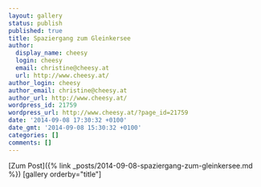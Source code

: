 ```yaml
---
layout: gallery
status: publish
published: true
title: Spaziergang zum Gleinkersee
author:
  display_name: cheesy
  login: cheesy
  email: christine@cheesy.at
  url: http://www.cheesy.at/
author_login: cheesy
author_email: christine@cheesy.at
author_url: http://www.cheesy.at/
wordpress_id: 21759
wordpress_url: http://www.cheesy.at/?page_id=21759
date: '2014-09-08 17:30:32 +0100'
date_gmt: '2014-09-08 15:30:32 +0100'
categories: []
comments: []
---
```


[Zum Post]({% link _posts/2014-09-08-spaziergang-zum-gleinkersee.md %})
[gallery orderby="title"]
